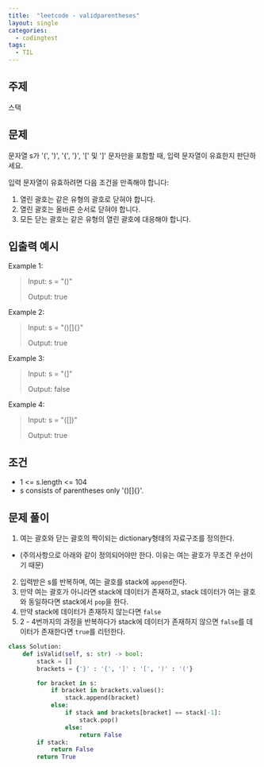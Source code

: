 ```yaml
---
title:  "leetcode - validparentheses"
layout: single
categories:
  - codingtest
tags:
  - TIL
---
```


## 주제
스택

## 문제
문자열 s가 '(', ')', '{', '}', '[' 및 ']' 문자만을 포함할 때, 입력 문자열이 유효한지 판단하세요.

입력 문자열이 유효하려면 다음 조건을 만족해야 합니다:

1. 열린 괄호는 같은 유형의 괄호로 닫혀야 합니다.
2. 열린 괄호는 올바른 순서로 닫혀야 합니다.
3. 모든 닫는 괄호는 같은 유형의 열린 괄호에 대응해야 합니다.


## 입출력 예시
Example 1:

> Input: s = "()"
>
> Output: true

Example 2:
 
> Input: s = "()[]{}"
> 
> Output: true

Example 3:

> Input: s = "(]"
>
> Output: false

Example 4:

> Input: s = "([])"
>
> Output: true

## 조건
- 1 <= s.length <= 104
- s consists of parentheses only '()[]{}'.

## 문제 풀이
1. 여는 괄호와 닫는 괄호의 짝이되는 dictionary형태의 자료구조를 정의한다.
- (주의사항으로 아래와 같이 정의되어야만 한다. 이유는 여는 괄호가 무조건 우선이기 때문)
2. 입력받은 s를 반복하며, 여는 괄호를 stack에 `append`한다.
3. 만약 여는 괄호가 아니라면 stack에 데이터가 존재하고, stack 데이터가 여는 괄호와 동일하다면 stack에서 `pop`을 한다.
4. 만약 stack에 데이터가 존재하지 않는다면 `false`
5. 2 - 4번까지의 과정을 반복하다가 stack에 데이터가 존재하지 않으면 `false`를 데이터가 존재한다면 `true`를 리턴한다.


```python
class Solution:
    def isValid(self, s: str) -> bool:
        stack = []
        brackets = {'}' : '{', ']' : '[', ')' : '('}

        for bracket in s:
            if bracket in brackets.values():
                stack.append(bracket)
            else:
                if stack and brackets[bracket] == stack[-1]:
                    stack.pop()
                else:
                    return False
        if stack:
            return False
        return True
```

